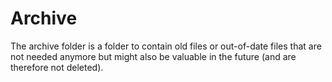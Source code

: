 # Archive

The archive folder is a folder to contain old files or out-of-date files that are not needed anymore but might also be valuable in the future (and are therefore not deleted).